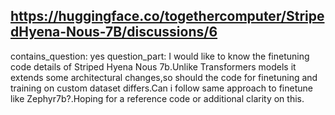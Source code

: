 ## https://huggingface.co/togethercomputer/StripedHyena-Nous-7B/discussions/6

contains_question: yes
question_part: I would like to know the finetuning code details of Striped Hyena Nous 7b.Unlike Transformers models it extends some architectural changes,so should the code for finetuning and training on custom dataset differs.Can i follow same approach to finetune like Zephyr7b?.Hoping for a reference code or additional clarity on this.